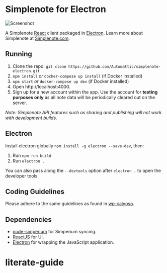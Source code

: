 # Simplenote for Electron

![Screenshot](https://simplenoteblog.files.wordpress.com/2016/03/simplenote-linux.png)

A Simplenote [React](https://facebook.github.io/react/) client packaged in [Electron](http://electron.atom.io). Learn more about Simplenote at [Simplenote.com](https://simplenote.com).

## Running

1. Clone the repo: `git clone https://github.com/Automattic/simplenote-electron.git`
2. `npm install` _or_ `docker-compose up install` (if Docker installed)
3. `npm start` _or_ `docker-compose up dev` (if Docker installed)
4. Open http://localhost:4000.
5. Sign up for a new account within the app. Use the account for **testing purposes only** as all note data will be periodically cleared out on the server.

_Note: Simplenote API features such as sharing and publishing will not work with development builds._

## Electron

Install electron globally `npm install -g electron --save-dev`, then:

1. Run `npm run build`
2. Run `electron .`

You can also pass along the `--devtools` option after `electron .` to open the developer tools

## Coding Guidelines

Please adhere to the same guidelines as found in [wp-calypso](https://github.com/Automattic/wp-calypso/blob/master/docs/coding-guidelines.md).

## Dependencies

- [node-simperium](https://github.com/automattic/node-simperium) for Simperium syncing.
- [ReactJS](https://facebook.github.io/react/) for UI.
- [Electron](http://electron.atom.io) for wrapping the JavaScript application.
# literate-guide
